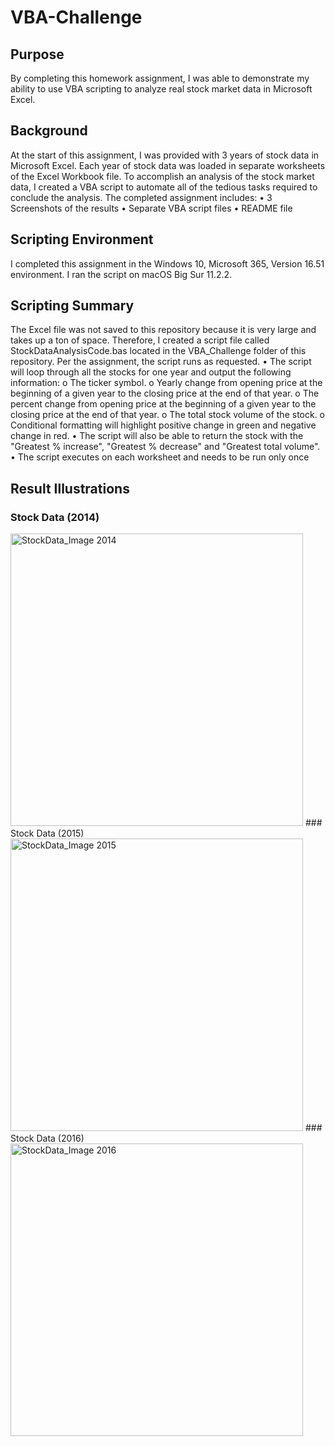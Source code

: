 # VBA-Challenge
## Purpose
By completing this homework assignment, I was able to demonstrate my ability to use VBA scripting to analyze real stock market data in Microsoft Excel.

## Background
At the start of this assignment, I was provided with 3 years of stock data in Microsoft Excel.  Each year of stock data was loaded in separate worksheets of the Excel Workbook file. To accomplish an analysis of the stock market data, I created a VBA script to automate all of the tedious tasks required to conclude the analysis.
The completed assignment includes:
•	3 Screenshots of the results
•	Separate VBA script files
•	README file

## Scripting Environment
I completed this assignment in the Windows 10, Microsoft 365, Version 16.51 environment. I ran the script on macOS Big Sur 11.2.2.

## Scripting Summary
The Excel file was not saved to this repository because it is very large and takes up a ton of space. Therefore, I created a script file called StockDataAnalysisCode.bas located in the VBA_Challenge folder of this repository. 
Per the assignment, the script runs as requested. 
•	The script will loop through all the stocks for one year and output the following information:
    o	The ticker symbol.
    o	Yearly change from opening price at the beginning of a given year to the closing price at the end of that year.
    o	The percent change from opening price at the beginning of a given year to the closing price at the end of that year.
    o	The total stock volume of the stock.
    o	Conditional formatting will highlight positive change in green and negative change in red.
•	The script will also be able to return the stock with the "Greatest % increase", "Greatest % decrease" and "Greatest total volume".
•	The script executes on each worksheet and needs to be run only once

## Result Illustrations

### Stock Data (2014)
<img width="468" alt="StockData_Image 2014" src="https://user-images.githubusercontent.com/89491352/134793087-4cd8a2b2-9053-4dab-88d3-cf8ac4829c57.png">
### Stock Data (2015)
<img width="468" alt="StockData_Image 2015" src="https://user-images.githubusercontent.com/89491352/134793115-cc93f3d3-756e-4797-8f1c-a8c4b17cd899.png">
### Stock Data (2016)
<img width="468" alt="StockData_Image 2016" src="https://user-images.githubusercontent.com/89491352/134793121-a0223970-dc79-4f56-a8cc-4ec356f931ad.png">
